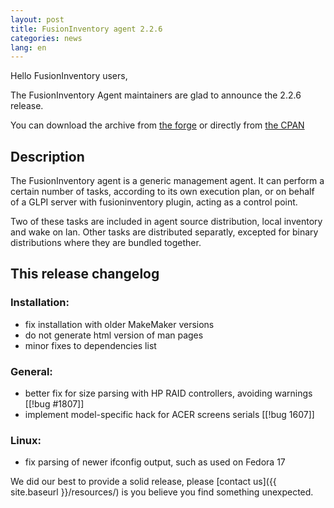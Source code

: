 ```yaml
---
layout: post
title: FusionInventory agent 2.2.6
categories: news
lang: en
---
```


Hello FusionInventory users,

The FusionInventory Agent maintainers are glad to announce the 2.2.6 release.

You can download the archive from [the forge](http://forge.fusioninventory.org/attachments/download/726/FusionInventory-Agent-2.2.6.tar.gz)
or directly from [the CPAN](https://metacpan.org/release/FusionInventory-Agent)

## Description

The FusionInventory agent is a generic management agent. It can perform a
certain number of tasks, according to its own execution plan, or on behalf of a
GLPI server with fusioninventory plugin, acting as a control point.

Two of these tasks are included in agent source distribution, local inventory
and wake on lan. Other tasks are distributed separatly, excepted for binary
distributions where they are bundled together.

## This release changelog

### Installation:

* fix installation with older MakeMaker versions
* do not generate html version of man pages
* minor fixes to dependencies list

### General:

* better fix for size parsing with HP RAID controllers, avoiding warnings
  [[!bug #1807]]
* implement model-specific hack for ACER screens serials [[!bug 1607]]

### Linux:

* fix parsing of newer ifconfig output, such as used on Fedora 17



We did our best to provide a solid release, please [contact us]({{ site.baseurl }}/resources/) is you believe you find something unexpected.

